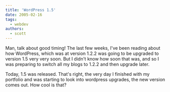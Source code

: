```yaml
---
title: 'WordPress 1.5'
date: 2005-02-16
tags:
  - webdev
authors:
  - scott
---
```


Man, talk about good timing! The last few weeks, I've been reading about how WordPress, which was at version 1.2.2 was going to be upgraded to version 1.5 very very soon. But I didn't know how soon that was, and so I was preparing to switch all my blogs to 1.2.2 and then upgrade later.

Today, 1.5 was released. That's right, the very day I finished with my portfolio and was starting to look into wordpress upgrades, the new version comes out. How cool is that?
